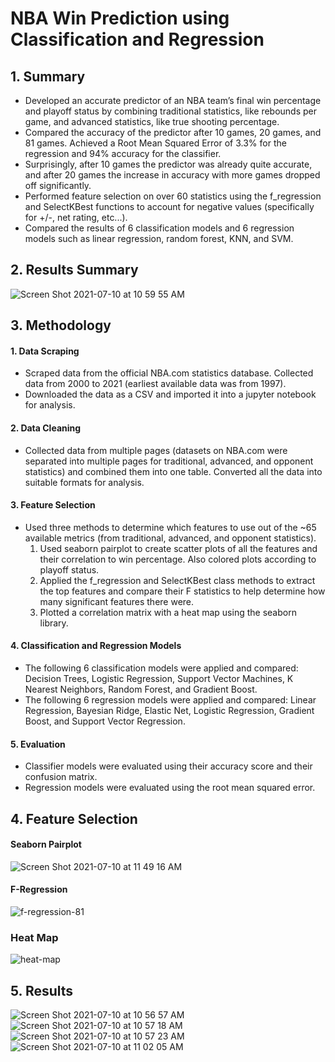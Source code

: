 # NBA Win Prediction using Classification and Regression

## 1. Summary
- Developed an accurate predictor of an NBA team’s final win percentage and playoff status by combining traditional statistics, like rebounds per game, and advanced statistics, like true shooting percentage. 
- Compared the accuracy of the predictor after 10 games, 20 games, and 81 games. Achieved a Root Mean Squared Error of 3.3% for the regression and 94% accuracy for the classifier. 
- Surprisingly, after 10 games the predictor was already quite accurate, and after 20 games the increase in accuracy with more games dropped off significantly.
- Performed feature selection on over 60 statistics using the f_regression and SelectKBest functions to account for negative values (specifically for +/-, net rating, etc...).
- Compared the results of 6 classification models and 6 regression models such as linear regression, random forest, KNN, and SVM. 

## 2. Results Summary
![Screen Shot 2021-07-10 at 10 59 55 AM](https://user-images.githubusercontent.com/62133678/125149837-f8fdce80-e16d-11eb-956f-8a2765961b54.png)

## 3. Methodology
  #### 1. Data Scraping
  - Scraped data from the official NBA.com statistics database. Collected data from 2000 to 2021 (earliest available data was from 1997). 
  - Downloaded the data as a CSV and imported it into a jupyter notebook for analysis. 
  #### 2. Data Cleaning
  - Collected data from multiple pages (datasets on NBA.com were separated into multiple pages for traditional, advanced, and opponent statistics) and combined them into one table. Converted all the data into suitable formats for analysis. 
  #### 3. Feature Selection
  - Used three methods to determine which features to use out of the ~65 available metrics (from traditional, advanced, and opponent statistics).
    1. Used seaborn pairplot to create scatter plots of all the features and their correlation to win percentage. Also colored plots according to playoff status. 
    2. Applied the f_regression and SelectKBest class methods to extract the top features and compare their F statistics to help determine how many significant       features there were. 
    3. Plotted a correlation matrix with a heat map using the seaborn library. 
  #### 4. Classification and Regression Models
  - The following 6 classification models were applied and compared: Decision Trees, Logistic Regression, Support Vector Machines, K Nearest Neighbors, Random Forest, and Gradient Boost. 
  - The following 6 regression models were applied and compared: Linear Regression, Bayesian Ridge, Elastic Net, Logistic Regression, Gradient Boost, and Support Vector Regression. 
  #### 5. Evaluation
  - Classifier models were evaluated using their accuracy score and their confusion matrix. 
  - Regression models were evaluated using the root mean squared error. 

## 4. Feature Selection
#### Seaborn Pairplot
![Screen Shot 2021-07-10 at 11 49 16 AM](https://user-images.githubusercontent.com/62133678/125150769-efc43000-e174-11eb-91e1-a40b630c9f22.png)

#### F-Regression
![f-regression-81](https://user-images.githubusercontent.com/62133678/125149961-d91ada80-e16e-11eb-809b-caa2c9a251aa.png)

### Heat Map
![heat-map](https://user-images.githubusercontent.com/62133678/125149968-dddf8e80-e16e-11eb-9f0c-da46ba1f7f3c.png)


## 5. Results
![Screen Shot 2021-07-10 at 10 56 57 AM](https://user-images.githubusercontent.com/62133678/125149782-8f7dc000-e16d-11eb-8c6d-5f31108262e9.png)
![Screen Shot 2021-07-10 at 10 57 18 AM](https://user-images.githubusercontent.com/62133678/125149785-99072800-e16d-11eb-90a5-c09d283e6839.png)
![Screen Shot 2021-07-10 at 10 57 23 AM](https://user-images.githubusercontent.com/62133678/125149787-9c021880-e16d-11eb-859a-93e4e5a07d50.png)
![Screen Shot 2021-07-10 at 11 02 05 AM](https://user-images.githubusercontent.com/62133678/125149880-4712d200-e16e-11eb-874a-0affe46cf4d3.png)
